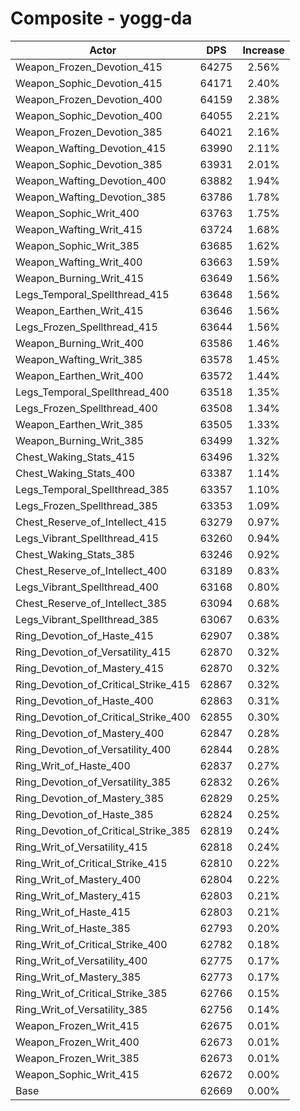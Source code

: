 # Composite - yogg-da
| Actor | DPS | Increase |
|---|:---:|:---:|
|Weapon_Frozen_Devotion_415|64275|2.56%|
|Weapon_Sophic_Devotion_415|64171|2.40%|
|Weapon_Frozen_Devotion_400|64159|2.38%|
|Weapon_Sophic_Devotion_400|64055|2.21%|
|Weapon_Frozen_Devotion_385|64021|2.16%|
|Weapon_Wafting_Devotion_415|63990|2.11%|
|Weapon_Sophic_Devotion_385|63931|2.01%|
|Weapon_Wafting_Devotion_400|63882|1.94%|
|Weapon_Wafting_Devotion_385|63786|1.78%|
|Weapon_Sophic_Writ_400|63763|1.75%|
|Weapon_Wafting_Writ_415|63724|1.68%|
|Weapon_Sophic_Writ_385|63685|1.62%|
|Weapon_Wafting_Writ_400|63663|1.59%|
|Weapon_Burning_Writ_415|63649|1.56%|
|Legs_Temporal_Spellthread_415|63648|1.56%|
|Weapon_Earthen_Writ_415|63646|1.56%|
|Legs_Frozen_Spellthread_415|63644|1.56%|
|Weapon_Burning_Writ_400|63586|1.46%|
|Weapon_Wafting_Writ_385|63578|1.45%|
|Weapon_Earthen_Writ_400|63572|1.44%|
|Legs_Temporal_Spellthread_400|63518|1.35%|
|Legs_Frozen_Spellthread_400|63508|1.34%|
|Weapon_Earthen_Writ_385|63505|1.33%|
|Weapon_Burning_Writ_385|63499|1.32%|
|Chest_Waking_Stats_415|63496|1.32%|
|Chest_Waking_Stats_400|63387|1.14%|
|Legs_Temporal_Spellthread_385|63357|1.10%|
|Legs_Frozen_Spellthread_385|63353|1.09%|
|Chest_Reserve_of_Intellect_415|63279|0.97%|
|Legs_Vibrant_Spellthread_415|63260|0.94%|
|Chest_Waking_Stats_385|63246|0.92%|
|Chest_Reserve_of_Intellect_400|63189|0.83%|
|Legs_Vibrant_Spellthread_400|63168|0.80%|
|Chest_Reserve_of_Intellect_385|63094|0.68%|
|Legs_Vibrant_Spellthread_385|63067|0.63%|
|Ring_Devotion_of_Haste_415|62907|0.38%|
|Ring_Devotion_of_Versatility_415|62870|0.32%|
|Ring_Devotion_of_Mastery_415|62870|0.32%|
|Ring_Devotion_of_Critical_Strike_415|62867|0.32%|
|Ring_Devotion_of_Haste_400|62863|0.31%|
|Ring_Devotion_of_Critical_Strike_400|62855|0.30%|
|Ring_Devotion_of_Mastery_400|62847|0.28%|
|Ring_Devotion_of_Versatility_400|62844|0.28%|
|Ring_Writ_of_Haste_400|62837|0.27%|
|Ring_Devotion_of_Versatility_385|62832|0.26%|
|Ring_Devotion_of_Mastery_385|62829|0.25%|
|Ring_Devotion_of_Haste_385|62824|0.25%|
|Ring_Devotion_of_Critical_Strike_385|62819|0.24%|
|Ring_Writ_of_Versatility_415|62818|0.24%|
|Ring_Writ_of_Critical_Strike_415|62810|0.22%|
|Ring_Writ_of_Mastery_400|62804|0.22%|
|Ring_Writ_of_Mastery_415|62803|0.21%|
|Ring_Writ_of_Haste_415|62803|0.21%|
|Ring_Writ_of_Haste_385|62793|0.20%|
|Ring_Writ_of_Critical_Strike_400|62782|0.18%|
|Ring_Writ_of_Versatility_400|62775|0.17%|
|Ring_Writ_of_Mastery_385|62773|0.17%|
|Ring_Writ_of_Critical_Strike_385|62766|0.15%|
|Ring_Writ_of_Versatility_385|62756|0.14%|
|Weapon_Frozen_Writ_415|62675|0.01%|
|Weapon_Frozen_Writ_400|62673|0.01%|
|Weapon_Frozen_Writ_385|62673|0.01%|
|Weapon_Sophic_Writ_415|62672|0.00%|
|Base|62669|0.00%|

